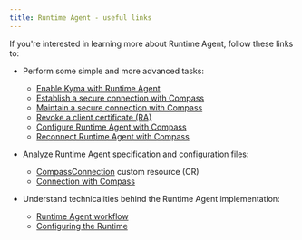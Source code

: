 ```yaml
---
title: Runtime Agent - useful links
---
```


If you're interested in learning more about Runtime Agent, follow these links to:

- Perform some simple and more advanced tasks:

    - [Enable Kyma with Runtime Agent](../../../04-operation-guides/operations/ra-01-enable-kyma-with-runtime-agent.md)
    - [Establish a secure connection with Compass](../../../03-tutorials/00-application-connectivity/ra-01-establish-secure-connection-with-compass.md)
    - [Maintain a secure connection with Compass](../../../03-tutorials/00-application-connectivity/ra-02-maintain-secure-connection-with-compass.md)
    - [Revoke a client certificate (RA)](../../../03-tutorials/00-application-connectivity/ra-03-revoke-client-certificate.md)
    - [Configure Runtime Agent with Compass](../../../03-tutorials/00-application-connectivity/ra-04-configure-runtime-agent-with-compass.md)
    - [Reconnect Runtime Agent with Compass](../../../03-tutorials/00-application-connectivity/ra-05-reconnect-runtime-agent-with-compass.md)
    
- Analyze Runtime Agent specification and configuration files:

    - [CompassConnection](../../../05-technical-reference/00-custom-resources/ra-01-compassconnection.md) custom resource (CR)
    - [Connection with Compass](../../../05-technical-reference/00-configuration-parameters/ra-01-connection-with-compass.md) 

- Understand technicalities behind the Runtime Agent implementation:

    - [Runtime Agent workflow](../../../05-technical-reference/00-architecture/ra-01-runtime-agent-workflow.md)
    - [Configuring the Runtime](../../../05-technical-reference/ra-01-configuring-runtime.md)